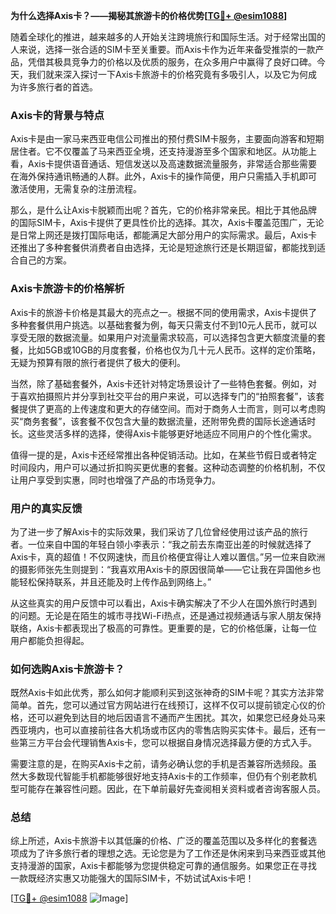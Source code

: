 **为什么选择Axis卡？——揭秘其旅游卡的价格优势[[TG💪+ @esim1088](https://t.me/s/esim1088)]**

随着全球化的推进，越来越多的人开始关注跨境旅行和国际生活。对于经常出国的人来说，选择一张合适的SIM卡至关重要。而Axis卡作为近年来备受推崇的一款产品，凭借其极具竞争力的价格以及优质的服务，在众多用户中赢得了良好口碑。今天，我们就来深入探讨一下Axis卡旅游卡的价格究竟有多吸引人，以及它为何成为许多旅行者的首选。

### Axis卡的背景与特点

Axis卡是由一家马来西亚电信公司推出的预付费SIM卡服务，主要面向游客和短期居住者。它不仅覆盖了马来西亚全境，还支持漫游至多个国家和地区。从功能上看，Axis卡提供语音通话、短信发送以及高速数据流量服务，非常适合那些需要在海外保持通讯畅通的人群。此外，Axis卡的操作简便，用户只需插入手机即可激活使用，无需复杂的注册流程。

那么，是什么让Axis卡脱颖而出呢？首先，它的价格非常亲民。相比于其他品牌的国际SIM卡，Axis卡提供了更具性价比的选择。其次，Axis卡覆盖范围广，无论是日常上网还是拨打国际电话，都能满足大部分用户的实际需求。最后，Axis卡还推出了多种套餐供消费者自由选择，无论是短途旅行还是长期逗留，都能找到适合自己的方案。

### Axis卡旅游卡的价格解析

Axis卡的旅游卡价格是其最大的亮点之一。根据不同的使用需求，Axis卡提供了多种套餐供用户挑选。以基础套餐为例，每天只需支付不到10元人民币，就可以享受无限的数据流量。如果用户对流量需求较高，可以选择包含更大额度流量的套餐，比如5GB或10GB的月度套餐，价格也仅为几十元人民币。这样的定价策略，无疑为预算有限的旅行者提供了极大的便利。

当然，除了基础套餐外，Axis卡还针对特定场景设计了一些特色套餐。例如，对于喜欢拍摄照片并分享到社交平台的用户来说，可以选择专门的“拍照套餐”，该套餐提供了更高的上传速度和更大的存储空间。而对于商务人士而言，则可以考虑购买“商务套餐”，该套餐不仅包含大量的数据流量，还附带免费的国际长途通话时长。这些灵活多样的选择，使得Axis卡能够更好地适应不同用户的个性化需求。

值得一提的是，Axis卡还经常推出各种促销活动。比如，在某些节假日或者特定时间段内，用户可以通过折扣购买更优惠的套餐。这种动态调整的价格机制，不仅让用户享受到实惠，同时也增强了产品的市场竞争力。

### 用户的真实反馈

为了进一步了解Axis卡的实际效果，我们采访了几位曾经使用过该产品的旅行者。一位来自中国的年轻白领小李表示：“我之前去东南亚出差的时候就选择了Axis卡，真的超值！不仅网速快，而且价格便宜得让人难以置信。”另一位来自欧洲的摄影师张先生则提到：“我喜欢用Axis卡的原因很简单——它让我在异国他乡也能轻松保持联系，并且还能及时上传作品到网络上。”

从这些真实的用户反馈中可以看出，Axis卡确实解决了不少人在国外旅行时遇到的问题。无论是在陌生的城市寻找Wi-Fi热点，还是通过视频通话与家人朋友保持联络，Axis卡都表现出了极高的可靠性。更重要的是，它的价格低廉，让每一位用户都能负担得起。

### 如何选购Axis卡旅游卡？

既然Axis卡如此优秀，那么如何才能顺利买到这张神奇的SIM卡呢？其实方法非常简单。首先，您可以通过官方网站进行在线预订，这样不仅可以提前锁定心仪的价格，还可以避免到达目的地后因语言不通而产生困扰。其次，如果您已经身处马来西亚境内，也可以直接前往各大机场或市区内的零售店购买实体卡。最后，还有一些第三方平台会代理销售Axis卡，您可以根据自身情况选择最方便的方式入手。

需要注意的是，在购买Axis卡之前，请务必确认您的手机是否兼容所选频段。虽然大多数现代智能手机都能够很好地支持Axis卡的工作频率，但仍有个别老款机型可能存在兼容性问题。因此，在下单前最好先查阅相关资料或者咨询客服人员。

### 总结

综上所述，Axis卡旅游卡以其低廉的价格、广泛的覆盖范围以及多样化的套餐选项成为了许多旅行者的理想之选。无论您是为了工作还是休闲来到马来西亚或其他支持漫游的国家，Axis卡都能够为您提供稳定可靠的通信服务。如果您正在寻找一款既经济实惠又功能强大的国际SIM卡，不妨试试Axis卡吧！

[[TG💪+ @esim1088](https://t.me/s/esim1088) ![Image](https://i.postimg.cc/4NQfJmqS/Snipaste-2025-05-13-00-14-12.png)]